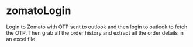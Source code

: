 # zomatoLogin
Login to Zomato with OTP sent to outlook and then login to outlook to fetch the OTP.
Then grab all the order history and extract all the order details in an excel file
